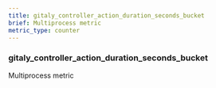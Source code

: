 ```yaml
---
title: gitaly_controller_action_duration_seconds_bucket
brief: Multiprocess metric
metric_type: counter
---
```

### gitaly_controller_action_duration_seconds_bucket

Multiprocess metric